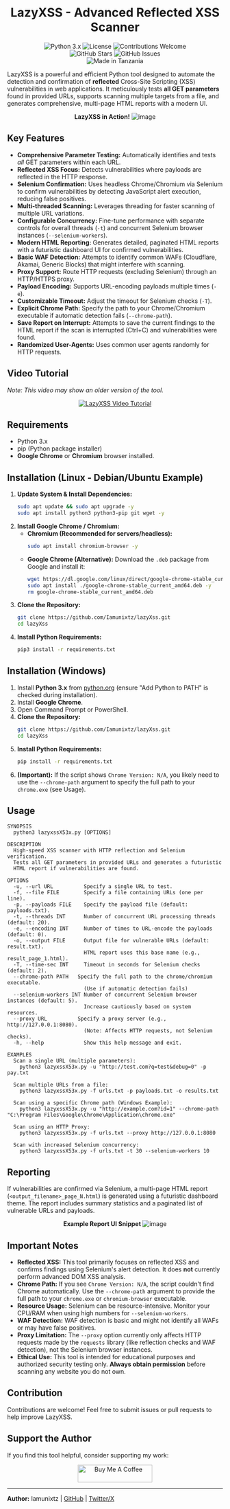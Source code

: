 <h1 align="center">LazyXSS - Advanced Reflected XSS Scanner</h1>

<p align="center">
  <img src="https://img.shields.io/badge/Python-3.x-blue?style=for-the-badge" alt="Python 3.x" />
  <img src="https://img.shields.io/github/license/iamunixtz/LazyXss?style=for-the-badge" alt="License" />
  <img src="https://img.shields.io/badge/Contributions-Welcome-brightgreen?style=for-the-badge" alt="Contributions Welcome" />
  <br>
  <img src="https://img.shields.io/github/stars/iamunixtz/LazyXss?style=for-the-badge" alt="GitHub Stars" />
  <img src="https://img.shields.io/github/issues/iamunixtz/LazyXss?style=for-the-badge" alt="GitHub Issues" />
  <br>
  <img src="https://img.shields.io/badge/Made_in-Tanzania-orange?style=for-the-badge" alt="Made in Tanzania" />
</p>

LazyXSS is a powerful and efficient Python tool designed to automate the detection and confirmation of **reflected** Cross-Site Scripting (XSS) vulnerabilities in web applications. It meticulously tests **all GET parameters** found in provided URLs, supports scanning multiple targets from a file, and generates comprehensive, multi-page HTML reports with a modern UI.

<div align="center">

**LazyXSS in Action!**
![image](lazyxss.png)

</div>

## Key Features

*   **Comprehensive Parameter Testing:** Automatically identifies and tests *all* GET parameters within each URL.
*   **Reflected XSS Focus:** Detects vulnerabilities where payloads are reflected in the HTTP response.
*   **Selenium Confirmation:** Uses headless Chrome/Chromium via Selenium to confirm vulnerabilities by detecting JavaScript alert execution, reducing false positives.
*   **Multi-threaded Scanning:** Leverages threading for faster scanning of multiple URL variations.
*   **Configurable Concurrency:** Fine-tune performance with separate controls for overall threads (`-t`) and concurrent Selenium browser instances (`--selenium-workers`).
*   **Modern HTML Reporting:** Generates detailed, paginated HTML reports with a futuristic dashboard UI for confirmed vulnerabilities.
*   **Basic WAF Detection:** Attempts to identify common WAFs (Cloudflare, Akamai, Generic Blocks) that might interfere with scanning.
*   **Proxy Support:** Route HTTP requests (excluding Selenium) through an HTTP/HTTPS proxy.
*   **Payload Encoding:** Supports URL-encoding payloads multiple times (`-e`).
*   **Customizable Timeout:** Adjust the timeout for Selenium checks (`-T`).
*   **Explicit Chrome Path:** Specify the path to your Chrome/Chromium executable if automatic detection fails (`--chrome-path`).
*   **Save Report on Interrupt:** Attempts to save the current findings to the HTML report if the scan is interrupted (Ctrl+C) and vulnerabilities were found.
*   **Randomized User-Agents:** Uses common user agents randomly for HTTP requests.

## Video Tutorial

*Note: This video may show an older version of the tool.*
<div align="center">
  <a href="https://youtu.be/7d0vryZCf5k">
    <img src="https://img.youtube.com/vi/7d0vryZCf5k/0.jpg" alt="LazyXSS Video Tutorial"/>
  </a>
</div>

## Requirements

*   Python 3.x
*   pip (Python package installer)
*   **Google Chrome** or **Chromium** browser installed.

## Installation (Linux - Debian/Ubuntu Example)

1.  **Update System & Install Dependencies:**
    ```bash
    sudo apt update && sudo apt upgrade -y
    sudo apt install python3 python3-pip git wget -y
    ```
2.  **Install Google Chrome / Chromium:**
    *   **Chromium (Recommended for servers/headless):**
        ```bash
        sudo apt install chromium-browser -y
        ```
    *   **Google Chrome (Alternative):** Download the `.deb` package from Google and install it:
        ```bash
        wget https://dl.google.com/linux/direct/google-chrome-stable_current_amd64.deb
        sudo apt install ./google-chrome-stable_current_amd64.deb -y
        rm google-chrome-stable_current_amd64.deb
        ```
3.  **Clone the Repository:**
    ```bash
    git clone https://github.com/Iamunixtz/lazyXss.git
    cd lazyXss
    ```
4.  **Install Python Requirements:**
    ```bash
    pip3 install -r requirements.txt
    ```

## Installation (Windows)

1.  Install **Python 3.x** from [python.org](https://www.python.org/) (ensure "Add Python to PATH" is checked during installation).
2.  Install **Google Chrome**.
3.  Open Command Prompt or PowerShell.
4.  **Clone the Repository:**
    ```bash
    git clone https://github.com/Iamunixtz/lazyXss.git
    cd lazyXss
    ```
5.  **Install Python Requirements:**
    ```bash
    pip install -r requirements.txt
    ```
6.  **(Important):** If the script shows `Chrome Version: N/A`, you likely need to use the `--chrome-path` argument to specify the full path to your `chrome.exe` (see Usage).

## Usage

```text
SYNOPSIS
  python3 lazyxssX53x.py [OPTIONS]

DESCRIPTION
  High-speed XSS scanner with HTTP reflection and Selenium verification.
  Tests all GET parameters in provided URLs and generates a futuristic
  HTML report if vulnerabilities are found.

OPTIONS
  -u, --url URL          Specify a single URL to test.
  -f, --file FILE        Specify a file containing URLs (one per line).
  -p, --payloads FILE    Specify the payload file (default: payloads.txt).
  -t, --threads INT      Number of concurrent URL processing threads (default: 20).
  -e, --encoding INT     Number of times to URL-encode the payloads (default: 0).
  -o, --output FILE      Output file for vulnerable URLs (default: result.txt).
                         HTML report uses this base name (e.g., result_page_1.html).
  -T, --time-sec INT     Timeout in seconds for Selenium checks (default: 2).
  --chrome-path PATH   Specify the full path to the chrome/chromium executable.
                         (Use if automatic detection fails)
  --selenium-workers INT Number of concurrent Selenium browser instances (default: 5).
                         Increase cautiously based on system resources.
  --proxy URL          Specify a proxy server (e.g., http://127.0.0.1:8080).
                         (Note: Affects HTTP requests, not Selenium checks).
  -h, --help             Show this help message and exit.

EXAMPLES
  Scan a single URL (multiple parameters):
    python3 lazyxssX53x.py -u "http://test.com?q=test&debug=0" -p pay.txt

  Scan multiple URLs from a file:
    python3 lazyxssX53x.py -f urls.txt -p payloads.txt -o results.txt

  Scan using a specific Chrome path (Windows Example):
    python3 lazyxssX53x.py -u "http://example.com?id=1" --chrome-path "C:\Program Files\Google\Chrome\Application\chrome.exe"

  Scan using an HTTP Proxy:
    python3 lazyxssX53x.py -f urls.txt --proxy http://127.0.0.1:8080

  Scan with increased Selenium concurrency:
    python3 lazyxssX53x.py -f urls.txt -t 30 --selenium-workers 10
```

## Reporting

If vulnerabilities are confirmed via Selenium, a multi-page HTML report (`<output_filename>_page_N.html`) is generated using a futuristic dashboard theme. The report includes summary statistics and a paginated list of vulnerable URLs and payloads.

<div align="center">

**Example Report UI Snippet**
![image](https://github.com/user-attachments/assets/15b5626e-4e8b-4319-93fc-6b313c54de8b)

</div>

## Important Notes

*   **Reflected XSS:** This tool primarily focuses on reflected XSS and confirms findings using Selenium's alert detection. It does **not** currently perform advanced DOM XSS analysis.
*   **Chrome Path:** If you see `Chrome Version: N/A`, the script couldn't find Chrome automatically. Use the `--chrome-path` argument to provide the full path to your `chrome.exe` or `chromium-browser` executable.
*   **Resource Usage:** Selenium can be resource-intensive. Monitor your CPU/RAM when using high numbers for `--selenium-workers`.
*   **WAF Detection:** WAF detection is basic and might not identify all WAFs or may have false positives.
*   **Proxy Limitation:** The `--proxy` option currently only affects HTTP requests made by the `requests` library (like reflection checks and WAF detection), not the Selenium browser instances.
*   **Ethical Use:** This tool is intended for educational purposes and authorized security testing only. **Always obtain permission** before scanning any website you do not own.

## Contribution

Contributions are welcome! Feel free to submit issues or pull requests to help improve LazyXSS.

## Support the Author

If you find this tool helpful, consider supporting my work:

<div align="center">
<a href="https://buymeacoffee.com/iamunixtz" target="_blank"><img src="https://img.buymeacoffee.com/button-api/?text=Buy me a coffee&emoji=&slug=iamunixtz&button_colour=06b6d4&font_colour=0f172a&font_family=Inter&outline_colour=000000&coffee_colour=FFDD00" alt="Buy Me A Coffee" style="height: 41px !important;width: 174px !important;" ></a>
</div>

---

**Author:** Iamunixtz | [GitHub](https://github.com/iamunixtz) | [Twitter/X](https://x.com/iamunixtz)

